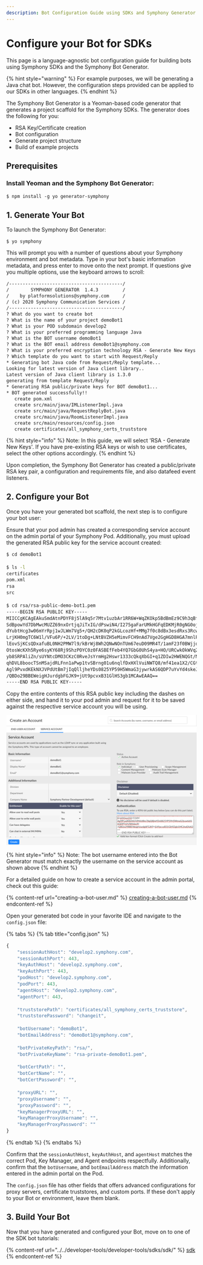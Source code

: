```yaml
---
description: Bot Configuration Guide using SDKs and Symphony Generator
---
```


# Configure your Bot for SDKs

This page is a language-agnostic bot configuration guide for building bots using Symphony SDKs and the Symphony Bot Generator.

{% hint style="warning" %}
For example purposes, we will be generating a Java chat bot. However, the configuration steps provided can be applied to our SDKs in other languages.
{% endhint %}

The Symphony Bot Generator is a Yeoman-based code generator that generates a project scaffold for the Symphony SDKs. The generator does the following for you:

* RSA Key/Certificate creation
* Bot configuration
* Generate project structure
* Build of example projects

## Prerequisites

### Install Yeoman and the Symphony Bot Generator:

```
$ npm install -g yo generator-symphony
```

## 1.  Generate Your Bot

To launch the Symphony Bot Generator:

```
$ yo symphony
```

This will prompt you with a number of questions about your Symphony environment and bot metadata. Type in your bot's basic information metadata, and press enter to move onto the next prompt. If questions give you multiple options, use the keyboard arrows to scroll:

```
/------------------------------------------/
/        SYMPHONY GENERATOR  1.4.3         /
/    by platformsolutions@symphony.com     /
/ (c) 2020 Symphony Communication Services /
/------------------------------------------/
? What do you want to create bot
? What is the name of your project demoBot1
? What is your POD subdomain develop2
? What is your preferred programming language Java
? What is the BOT username demoBot1
? What is the BOT email address demoBot1@symphony.com
? What is your preferred encryption technology RSA - Generate New Keys
? Which template do you want to start with Request/Reply
* Generating bot Java code from Request/Reply template...
Looking for latest version of Java client library..
Latest version of Java client library is 1.3.0
generating from template Request/Reply
* Generating RSA public/private keys for BOT demoBot1...
* BOT generated successfully!!
   create pom.xml
   create src/main/java/IMListenerImpl.java
   create src/main/java/RequestReplyBot.java
   create src/main/java/RoomListenerImpl.java
   create src/main/resources/config.json
   create certificates/all_symphony_certs_truststore
```

{% hint style="info" %}
Note: In this guide, we will select 'RSA - Generate New Keys'. If you have pre-existing RSA keys or wish to use certificates, select the other options accordingly.
{% endhint %}

Upon completion, the Symphony Bot Generator has created a public/private RSA key pair, a configuration and requirements file, and also datafeed event listeners.

## 2. Configure your Bot

Once you have your generated bot scaffold, the next step is to configure your bot user:

Ensure that your pod admin has created a corresponding service account on the admin portal of your Symphony Pod. Additionally, you must upload the generated RSA public key for the service account created:

```bash
$ cd demoBot1

$ ls -l
certificates
pom.xml
rsa
src

$ cd rsa/rsa-public-demo-bot1.pem
-----BEGIN RSA PUBLIC KEY-----
MIICCgKCAgEAkuSmdAtnPDYF8j5lA9q5r7Mtv1uzbAr1RR6W+WqZKOkp5BdBmEz9C9h3qBfp
SdBpowYd7DbMwcMUZZ69nxOrtjqJiTxIG/dPswiN4/I275gaFarUMkHGFqEDKMjR0gNG0oj8
dYubtHcg3w06mYrRpj1wJLWm7Vg5+/QH2cDK0qP2kGLcozHf+MMg7f0c8dBx3esdRxs3Rcwf
LrjKH0mgTC6W1l/VFu6P/+2LV/1toDg+LNtBVZH5eMimvFCH9nAd7Vge2GgHGD8HGA7mnlPk
lEovSjKCsQDxafuBL0NH2PMW7l9/kBrWj8Wh2QNwNOnTUm67euD09MR4T/1amF23f0BWjjoW
OtosWcKXh5Rye6syKY68Rj9ShzPOYC0z0FASBEfFeb4YQ7GbG0UhS4ya+HO/URCwkOkWVq2r
yb8SRPAliZn/sUYNtcDMO3CKzC0RveJsYrmHg2Hswr1333cQkqXbGI+q1ZDIw2HWENQGt/NT
qhDVL8boocTSnMSajdRLFnn1aPwp1tvSBrng01u6nqlfDxHXlVuiNWTQ8/mf41ea1X2/CGtM
Agl9PvxdKEkNXJVPdUtBm7jIqQlljheYDs0825YP59H5WmaG3jywrkAS6QDP7uYvYd4skeJH
/QBDo29BBEWeigHJurdgbFGJK9+jUt9pcvxB31GlHS3gb1MCAwEAAQ==
-----END RSA PUBLIC KEY-----
```

Copy the entire contents of this RSA public key including the dashes on either side, and hand it to your pod admin and request for it to be saved against the respective service account you will be using.

![](../../.gitbook/assets/screen-shot-2020-07-13-at-9.57.25-pm.png)

{% hint style="info" %}
Note: The bot username entered into the Bot Generator must match exactly the username on the service account as shown above
{% endhint %}

For a detailed guide on how to create a service account in the admin portal, check out this guide:

{% content-ref url="creating-a-bot-user.md" %}
[creating-a-bot-user.md](creating-a-bot-user.md)
{% endcontent-ref %}

Open your generated bot code in your favorite IDE and navigate to the `config.json` file:

{% tabs %}
{% tab title="config.json" %}
```javascript
{
    "sessionAuthHost": "develop2.symphony.com",
    "sessionAuthPort": 443,
    "keyAuthHost": "develop2.symphony.com",
    "keyAuthPort": 443,
    "podHost": "develop2.symphony.com",
    "podPort": 443,
    "agentHost": "develop2.symphony.com",
    "agentPort": 443,

    "truststorePath": "certificates/all_symphony_certs_truststore",
    "truststorePassword": "changeit",

    "botUsername": "demoBot1",
    "botEmailAddress": "demoBot1@symphony.com",

    "botPrivateKeyPath": "rsa/",
    "botPrivateKeyName": "rsa-private-demoBot1.pem",

    "botCertPath": "",
    "botCertName": "",
    "botCertPassword": "",

    "proxyURL": "",
    "proxyUsername": "",
    "proxyPassword": "",
    "keyManagerProxyURL": "",
    "keyManagerProxyUsername": "",
    "keyManagerProxyPassword": ""
}
```
{% endtab %}
{% endtabs %}

Confirm that the `sessionAuthHost`, `keyAuthHost`, and `agentHost` matches the correct Pod, Key Manager, and Agent endpoints respectfully. Additionally, confirm that the `botUsername`, and `botEmailAddress` match the information entered in the admin portal on the Pod.

The `config.json` file has other fields that offers advanced configurations for proxy servers, certificate truststores, and custom ports. If these don't apply to your Bot or environment, leave them blank.

## 3.  Build Your Bot

Now that you have generated and configured your Bot, move on to one of the SDK bot tutorials:

{% content-ref url="../../developer-tools/developer-tools/sdks/sdk/" %}
[sdk](../../developer-tools/developer-tools/sdks/sdk/)
{% endcontent-ref %}
